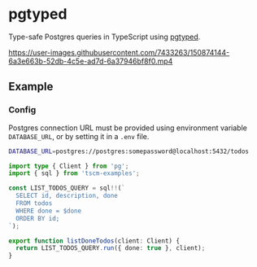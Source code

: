 # pgtyped

Type-safe Postgres queries in TypeScript using [pgtyped](https://github.com/adelsz/pgtyped).

https://user-images.githubusercontent.com/7433263/150874144-6a3e663b-52db-4c5e-ad7d-6a37946bf8f0.mp4

## Example

### Config

Postgres connection URL must be provided using environment variable `DATABASE_URL`, or by setting it in a `.env` file.

```sh
DATABASE_URL=postgres://postgres:somepassword@localhost:5432/todos
```

```typescript
import type { Client } from 'pg';
import { sql } from 'tscm-examples';

const LIST_TODOS_QUERY = sql!!(`
  SELECT id, description, done
  FROM todos
  WHERE done = $done
  ORDER BY id;
`);

export function listDoneTodos(client: Client) {
  return LIST_TODOS_QUERY.run({ done: true }, client);
}
```

